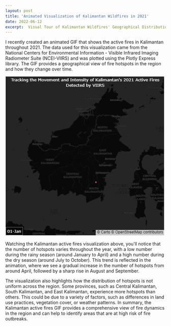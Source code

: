 ```yaml
---
layout: post
title: 'Animated Visualization of Kalimantan Wildfires in 2021'
date: 2022-06-12
excerpt:  Visual Tour of Kalimantan Wildfires' Geographical Distribution
---
```


I recently created an animated GIF that shows the active fires in Kalimantan throughout 2021. The data used for this visualization came from the National Centers for Environmental Information - Visible Infrared Imaging Radiometer Suite (NCEI-VIIRS) and was plotted using the Plotly Express library. The GIF provides a geographical view of fire hotspots in the region and how they change over time.

<img src="assets/images/kalimantan_fires2021.gif" alt="Kalimantan 2021 Active Fires" style="max-width: 100%; height: auto;">

Watching the Kalimantan active fires visualization above, you'll notice that the number of hotspots varies throughout the year, with a low number during the rainy season (around January to April) and a high number during the dry season (around July to October). This trend is reflected in the animation, where we see a gradual increase in the number of hotspots from around April, followed by a sharp rise in August and September.

The visualization also highlights how the distribution of hotspots is not uniform across the region. Some provinces, such as Central Kalimantan, South Kalimantan, and East Kalimantan, experience more hotspots than others. This could be due to a variety of factors, such as differences in land use practices, vegetation cover, or weather patterns. In summary, the Kalimantan active fires GIF provides a comprehensive view of fire dynamics in the region and can help to identify areas that are at high risk of fire outbreaks.